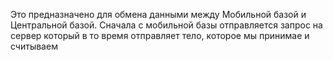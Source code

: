 Это предназначено для обмена данными между Мобильной базой и Центральной базой. Сначала с мобильной базы отправляется запрос на сервер который в то время отправляет тело, которое мы принимае и считываем
